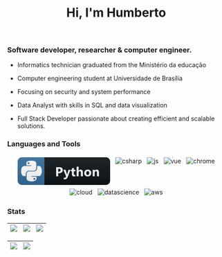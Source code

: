 <div align="center">
   <h1>Hi, I'm Humberto</a>
   </h1> 
</div>

<br />
<p align="center">
  <h3>Software developer, researcher & computer engineer.</h3>
</p>
 
 - Informatics technician graduated from the Ministério da educação 
   
 - Computer engineering student at Universidade de Brasília

 - Focusing on security and system performance
 
 - Data Analyst with skills in SQL and data visualization
 
 - Full Stack Developer passionate about creating efficient and scalable solutions.

</a>
</div>

### Languages and Tools

<p align="center">
  <!-- For more icons please follow  https://github.com/MikeCodesDotNET/ColoredBadges -->
  <img src="svg/dev/languages/python.svg" alt="html" style="vertical-align:top; margin:4px">    
  <img src="https://img.shields.io/badge/C%2B%2B-00599C?style=for-the-badge&logo=c%2B%2B&logoColor=white" alt="csharp" style="vertical-align:top; margin:4px">
  <img src="https://img.shields.io/badge/React-20232A?style=for-the-badge&logo=react&logoColor=61DAFB" alt="js" style="vertical-align:top; margin:4px">
  <img src="https://img.shields.io/badge/Figma-F24E1E?style=for-the-badge&logo=figma&logoColor=white" alt="vue" style="vertical-align:top; margin:4px">
  <img src="https://img.shields.io/badge/Node.js-339933?style=for-the-badge&logo=nodedotjs&logoColor=white" alt="chrome" style="vertical-align:top; margin:4px">
  <img src="https://img.shields.io/badge/CSS3-1572B6?style=for-the-badge&logo=css3&logoColor=white" alt="cloud" style="vertical-align:top; margin:4px">
  <img src="https://img.shields.io/badge/HTML5-E34F26?style=for-the-badge&logo=html5&logoColor=white" alt="datascience" style="vertical-align:top; margin:4px">
  <img src="https://img.shields.io/badge/JavaScript-323330?style=for-the-badge&logo=javascript&logoColor=F7DF1E" alt="aws" style="vertical-align:top; margin:4px">
</p>


### Stats

| ![](http://github-profile-summary-cards.vercel.app/api/cards/stats?username=HumbertoMesquita&theme=nord_dark) | ![](http://github-profile-summary-cards.vercel.app/api/cards/repos-per-language?username=HumbertoMesquita&hide=Html&theme=nord_dark) | ![](http://github-profile-summary-cards.vercel.app/api/cards/most-commit-language?username=HumbertoMesquita&theme=nord_dark) |
| :-: | :-: | :-: |

| ![](http://github-profile-summary-cards.vercel.app/api/cards/profile-details?username=HumbertoMesquita&theme=nord_dark) | ![](https://github-readme-stats-wheat-one-23.vercel.app?user=HumbertoMesquita&hide_border=true&date_format=M%20j%5B%2C%20Y%5D&background=2D3742&stroke=2D3742&ring=6bbbca&fire=6bbbca&currStreakNum=fff&sideNums=6bbbca&currStreakLabel=6bbbca&sideLabels=fff&dates=fff) |
| :-: | :-: |

<br />